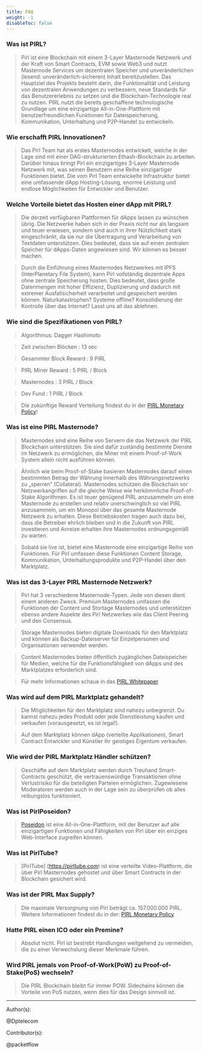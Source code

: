 ```yaml
---
title: FAQ
weight: -1
disableToc: false
---
```


<!--
{{% toc %}}
-->

### Was ist PIRL?

> Pirl ist eine Blockchain mit einem 3-Layer Masternode Netzwerk und der Kraft von Smart Contracts, EVM sowie Web3 und nutzt Masternode Services um dezentralen Speicher und unveränderlichen (lesend: unveränderlich-sicheren) Inhalt bereitzustellen. Das Hauptziel des Projekts besteht darin, die Funktionalität und Leistung von dezentralen Anwendungen zu verbessern, neue Standards für das Benutzererlebnis zu setzen und die Blockchain-Technologie real zu nutzen. PIRL nutzt die bereits geschaffene technologische Grundlage um eine einzigartige All-in-One-Plattform mit benutzerfreundlichen Funktionen für Dateispeicherung, Kommunikation, Unterhaltung und P2P-Handel zu entwickeln.

### Wie erschafft PIRL Innovationen?

> Das Pirl Team hat als erstes Masternodes entwickelt, welche in der Lage sind mit einer DAG-strukturierten Ethash-Blockchain zu arbeiten. Darüber hinaus bringt Pirl ein einzigartiges 3-Layer Masternode Netzwerk mit, was seinen Benutzern eine Reihe einzigartiger Funktionen bietet. Die vom Pirl Team entwickelte Infrastruktur bietet eine umfassende dApp Hosting-Lösung, enorme Leistung und endlose Möglichkeiten für Entwickler und Benutzer.

### Welche Vorteile bietet das Hosten einer dApp mit PIRL?

> Die derzeit verfügbaren Plattformen für dApps lassen zu wünschen übrig. Die Netzwerke haben sich in der Praxis nicht nur als langsam und teuer erwiesen, sondern sind auch in ihrer Nützlichkeit stark eingeschränkt, da sie nur die Übertragung und Verarbeitung von Textdaten unterstützen. Dies bedeutet, dass sie auf einen zentralen Speicher für dApps-Daten angewiesen sind. Wir können es besser machen.

> Durch die Einführung eines Masternodes Netzwerkes mit IPFS (InterPlanetary File System), kann Pirl vollständig dezentrale Apps ohne zentrale Speicherung hosten. Dies bedeutet, dass große Datenmengen mit hoher Effizienz, Duplizierung und dadurch mit extremer Ausfallsicherheit verarbeitet und gespeichert werden können. Naturkatastrophen? Systeme offline? Konsolidierung der Kontrolle über das Internet? Lasst uns all das ablehnen.

### Wie sind die Spezifikationen von PIRL?

> Algorithmus: Dagger Hashimoto

> Zeit zwischen Blöcken : 13 sec

> Gesammter Block Reward : 9 PIRL

> PIRL Miner Reward : 5 PIRL / Block

> Masternodes : 3 PIRL / Block

> Dev Fund : 1 PIRL / Block

> Die zukünftige Reward Verteilung findest du in der [PIRL Monetary Policy](https://pirl.io/en/monetary-policy)!

### Was ist eine PIRL Masternode?

> Masternodes sind eine Reihe von Servern die das Netzwerk der PIRL Blockchain unterstützen. Sie sind dafür zuständig bestimmte Dienste im Netzwerk zu ermöglichen, die Miner mit einem Proof-of-Work System allein nicht ausführen können.

> Ähnlich wie beim Proof-of-Stake basieren Masternodes darauf einen bestimmten Betrag der Währung innerhalb des Währungsnetzwerks zu „sperren“ (Collateral). Masternodes schützen die Blockchain vor Netzwerkangriffen auf die gleiche Weise wie herkömmliche Proof-of-Stake Algorithmen. Es ist teuer genügend PIRL anzusammeln um eine Masternode zu erstellen und relativ unerschwinglich so viel PIRL anzusammeln, um ein Monopol über das gesamte Masternode Netzwerk zu erhalten. Diese Betriebskosten tragen auch dazu bei, dass die Betreiber ehrlich bleiben und in die Zukunft von PIRL investieren und Anreize erhalten ihre Masternodes ordnungsgemäß zu warten.

> Sobald sie live ist, bietet eine Masternode eine einzigartige Reihe von Funktionen. Für Pirl umfassen diese Funktionen Content Storage, Kommunikation, Unterhaltungsprodukte und P2P-Handel über den Marktplatz.

### Was ist das 3-Layer PIRL Masternode Netzwerk?

> Pirl hat 3 verschiedene Masternode-Typen. Jede von diesen dient einem anderen Zweck. Premium Masternodes umfassen die Funktionen der Content und Stortage Masternodes und unterstützen ebenso andere Aspekte des Pirl Netzwerkes wie das Client Peering und den Consensus.

> Storage Masternodes bieten digitale Downloads für den Marktplatz und können als Backup-Dateiserver für Einzelpersonen und Organisationen verwendet werden.

> Content Masternodes bieten öffentlich zugänglichen Dateispeicher für Medien, welche für die Funktionsfähigkeit von dApps und des Marktplatzes erforderlich sind.

> Für mehr Informationen schaue in das [PIRL Whitepaper](https://storage.gra1.cloud.ovh.net/v1/AUTH_33a0c4ac73cf4d88a243480c275be8ac/pirl/pirl-whitepaper.pdf)

### Was wird auf dem PIRL Marktplatz gehandelt?

> Die Möglichkeiten für den Marktplatz sind nahezu unbegrenzt. Du kannst nahezu jedes Produkt oder jede Dienstleistung kaufen und verkaufen (vorausgesetzt, es ist legal!).

> Auf dem Marktplatz können dApp (verteilte Applikationen), Smart Contract Entwickler und Künstler ihr geistiges Eigentum verkaufen.

### Wie wird der PIRL Marktplatz Händler schützen?

> Geschäfte auf dem Marktplatz werden durch Treuhand Smart-Contracts geschützt, die vertrauenswürdige Transaktionen ohne Verlustrisiko für die beteiligten Parteien ermöglichen. Zugewiesene Moderatoren werden auch in der Lage sein zu überprüfen ob alles reibungslos funktioniert.

### Was ist PirlPoseidon?

> [Poseidon](https://poseidon.pirl.io/) ist eine All-in-One-Plattform, mit der Benutzer auf alle einzigartigen Funktionen und Fähigkeiten von Pirl über ein einziges Web-Interface zugreifen können.

### Was ist PirlTube?

> [PirlTube] (https://pirltube.com) ist eine verteilte Video-Plattform, die über Pirl Masternodes gehostet und über Smart Contracts in der Blockchain gesichert wird.

### Was ist der PIRL Max Supply?

> Die maximale Versorgnung von Pirl beträgt ca. 157.000.000 PIRL. Weitere Informationen findest du in der: [PIRL Monetary Policy](https://pirl.io/en/monetary-policy)

### Hatte PIRL einen ICO oder ein Premine?

> Absolut nicht. Pirl ist bestrebt Handlungen weitgehend zu vermeiden, die zu einer Verwechslung dieser Merkmale führen.

### Wird PIRL jemals von Proof-of-Work(PoW) zu Proof-of-Stake(PoS) wechseln?

> Die PIRL Blockchain bleibt für immer POW. Sidechains können die Vorteile von PoS nutzen, wenn dies für das Design sinnvoll ist.

 ---
 Author(s):

 @Dptelecom

 Contributor(s):

 @packetflow
